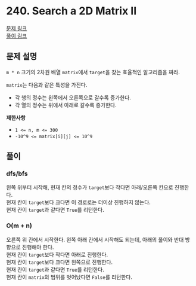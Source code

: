 # 240. Search a 2D Matrix II
[문제 링크](https://leetcode.com/problems/search-a-2d-matrix-ii/ )  
[풀이 링크](search-a-2d-matrix-ii.py )  

## 문제 설명
`m * n` 크기의 2차원 배열 `matrix`에서 `target`을 찾는 효율적인 알고리즘을 짜라.  

`matrix`는 다음과 같은 특성을 가진다.  
* 각 행의 정수는 왼쪽에서 오른쪽으로 갈수록 증가한다.  
* 각 열의 정수는 위에서 아래로 갈수록 증가한다.  

**제한사항**
* `1 <= n, m <= 300`  
* `-10^9 <= matrix[i][j] <= 10^9`  

## 풀이
### dfs/bfs
왼쪽 위부터 시작해, 현재 칸의 정수가 `target`보다 작다면 아래/오른쪽 칸으로 진행한다.  
현재 칸이 `target`보다 크다면 이 경로로는 더이상 진행하지 않는다.  
현재 칸이 `target`과 같다면 `True`를 리턴한다.  

### O(m + n)
오른쪽 위 칸에서 시작한다. 왼쪽 아래 칸에서 시작해도 되는데, 아래의 풀이와 반대 방향으로 진행해야 한다.  
현재 칸이 `target`보다 작다면 아래로 진행한다.  
현재 칸이 `target`보다 크다면 왼쪽으로 진행한다.  
현재 칸이 `target`과 같다면 `True`를 리턴한다.  
현재 칸이 `matrix`의 범위를 벗어났다면 `False`를 리턴한다.  

